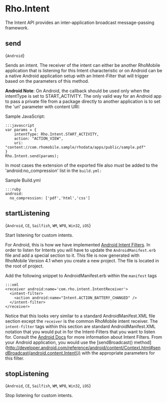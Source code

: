 # Rho.IntentThe Intent API provides an inter-application broadcast message-passing framework.## send{`Android`}Sends an intent. The receiver of the intent can either be another RhoMobile  application that is listening for this Intent characteristic or on Android can be a native Android application setup with an Intent-Filter that will trigger based on the parameters of this method.

**Android Note**: On Android, the callback should be used only when the intentType is set to START_ACTIVITY. The only valid way for an Android app to pass a private file from a package directly to another application is to set the 'uri' parameter with content URI: 

Sample JavaScript:

    :::javascript
    var params = {
        intentType: Rho.Intent.START_ACTIVITY,
        action: "ACTION_VIEW",
        uri: "content://com.rhomobile.sample/rhodata/apps/public/sample.pdf"
    }
    Rho.Intent.send(params);

In most cases the extension of the exported file also must be added to the 'android:no_compression' list in the `build.yml:`


Sample Build.yml

    :::ruby
    android:
      no_compression: ['pdf','html','css']


## startListening{`Android`, `CE`, `Sailfish`, `WM`, `WP8`, `Win32`, `iOS`}Start listening for custom intents.

For Android, this is how we have implemented [Android Intent Filters](http://developer.android.com/guide/components/intents-filters.html#Receiving). In order to listen for Intents you will have to update the `AndroidManifest.erb` file and add a special section to it. This file is now generated with RhoMobile Version 4.1 when you create a new project. The file is located in the root of project.

Add the following snippet to AndroidManifest.erb within the `manifest` tags

    :::xml
    <receiver android:name='com.rho.intent.IntentReceiver'>
      <intent-filter>
        <action android:name="Intent.ACTION_BATTERY_CHANGED" />
      </intent-filter>
    </receiver>


Notice that this looks very similar to a standard AndroidManifest.XML file section except the `receiver` is the common RhoMobile intent receiver. The `intent-filter` tags within this section are standard AndroidManifest.XML notation that you would put in for the Intent-Filters that you want to listen for. Consult the [Android Docs](http://developer.android.com/guide/components/intents-filters.html#Receiving) for more information about Intent Filters. From your Android application, you would use the [sendBroadcast() method](http://developer.android.com/reference/android/content/Context.html#sendBroadcast(android.content.Intent\)) with the appropriate parameters for this filter.
## stopListening{`Android`, `CE`, `Sailfish`, `WM`, `WP8`, `Win32`, `iOS`}Stop listening for custom intents.